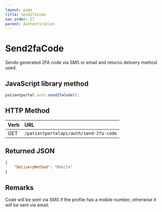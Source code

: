 ```yaml
---
layout: page
title: Send2faCode
nav_order: 27
parent: Authentication
---
```


# Send2faCode

Sends generated 2FA code via SMS or email and returns delivery method used.

## JavaScript library method

```javascript
patientportal.auth.send2faCode();
```

## HTTP Method

| Verb | URL                                               |
|:-----|:--------------------------------------------------|
| GET | `/patientportalapi/auth/send-2fa-code` |

## Returned JSON

```json
{
    "DeliveryMethod": "Mobile"
}
```

## Remarks

Code will be sent via SMS if the profile has a mobile number, otherwise it will be sent via email.
